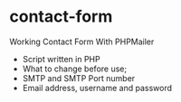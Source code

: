 contact-form
============
Working Contact Form With PHPMailer

- Script written in PHP
- What to change before use;
- SMTP and SMTP Port number
- Email address, username and password


